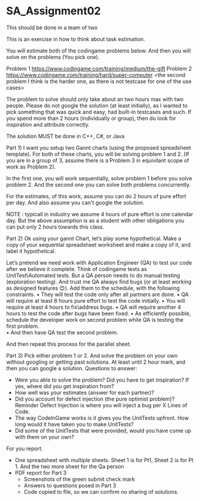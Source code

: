 # SA_Assignment02

This should be done in a team of two

This is an exercise in how to think about task estimation.  

You will estimate both of the codingame problems below.  And then you will solve on the problems (You pick one).

Problem 1
https://www.codingame.com/training/medium/the-gift 
Problem 2
https://www.codingame.com/training/hard/super-computer
<the second problem I think is the harder one, as there is not testcase for one of the use cases>

The problem to solve should only take about an two hours max with two people. Please do not google the solution (at least initially), as I wanted to pick something that was quick and easy, had built-in testcases and such.  If you spend more than 2 hours (individually or group), then do look for inspiration and attribute correctly.

The solution MUST be done in C++, C#, or Java

Part 1)
I want you setup two Gannt charts (using the proposed spreadsheet template).  For both of these charts, you will be solving problem 1 and 2.  (If you are in a group of 3, assume there is a Problem 3 in equivilant scope of work as Problem 2).

In the first one, you will work sequentially, solve problem 1 before you solve problem 2.  And the second one you can solve both problems concurrently.

For the estimates, of this work, assume you can do 2 hours of pure effort per day.  And also assume you can't google the solution.

NOTE : typicall in industry we assume 4 hours of pure effort is one calendar day. But the above assumption is as a student with other obligations you can put only 2 hours towards this class.

Part 2)
Ok using your gannt Chart, let’s play some hypothetical.  Make a copy of your sequential spreadsheet worksheet and make a copy of it, and label it hypothetical.

Let’s pretend we need work with Application Engineer (QA) to test our code after we believe it complete.  Think of codingame tests as UnitTest\Automated tests.  But a QA person needs to do manual testing (exploration testing).  And trust me QA always find bugs (or at least working as designed features 😊).
Add them to the schedule, with the following constraints.
•	They will test the code only after all partners are done.
•	QA will require at least 8 hours pure effort to test the code initially.
•	You will require at least 4 hours to fix\address bugs.
•	QA will require another 4 hours to test the code after bugs have been fixed.
•	As efficiently possible, schedule the developer work on second problem while QA is testing the first problem.  
•	And then have QA test the second problem.

And then repeat this process for the parallel sheet.

Part 3) 
Pick either problem 1 or 2.  And solve the problem on your own without googling or getting past solutions.  At least until 2 hour mark, and then you can google a solution.
Questions to answer:
* Were you able to solve the problem?  Did you have to get inspiration?  If yes, where did you get inspiration from?
* How well was your estimates (answer for each partner)?
* Did you account for defect injection (the pure optimist problem)?  Reminder Defect Injection is where you will inject a bug per X Lines of Code.
* The way CodeInGame works is it gives you the UnitTests upfront.  How long would it have taken you to make UnitTests?  
* Did some of the UnitTests that were provided, would you have come up with them on your own?

For you report.
* One spreadsheet with multiple sheets.  Sheet 1 is for Pt1, Sheet 2 is for Pt 1.  And the two more sheet for the Qa person
* PDF report for Part 3
  * Screenshots of the green submit check mark
  * Answers to questions posed in Part 3
  * Code copied to file, so we can confirm no sharing of solutions.
  
  

